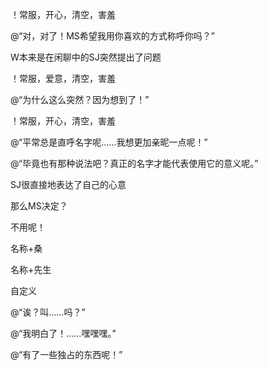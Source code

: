 ！常服，开心，清空，害羞

@“对，对了！MS希望我用你喜欢的方式称呼你吗？”

W本来是在闲聊中的SJ突然提出了问题

！常服，爱意，清空，害羞

@“为什么这么突然？因为想到了！”

！常服，开心，清空，害羞

@“平常总是直呼名字呢……我想更加亲昵一点呢！”

@“毕竟也有那种说法吧？真正的名字才能代表使用它的意义呢。”

SJ很直接地表达了自己的心意

那么MS决定？

不用呢！

名称+桑

名称+先生

自定义

@“诶？叫……吗？”

@“我明白了！……嘿嘿嘿。”

@“有了一些独占的东西呢！”